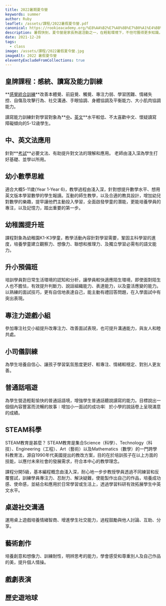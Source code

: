 ```yaml
---
title: 2022暑期夏令營
keywords: summer
author: Ruby
leaflet: /assets/課程/2022暑假夏令營.pdf
canonical: https://rookieacademy.org/%E8%AA%B2%E7%A8%8B%E7%B0%A1%E4%BB%8B/2022%E6%9A%91%E6%9C%9F%E5%A4%8F%E4%BB%A4%E7%87%9F/
description: 暑假快到，夏令營是家長熱選活動之一，在輕鬆環境下，不但可獲得更多知識，有助提升小朋友們的個人發展，包括啟發創意、團隊合作、自主學習等
date: 2021-12-28
tags:
  - class
image: /assets/課程/2022暑假夏令營.jpg
imageAlt: 2022 暑假夏令營
eleventyExcludeFromCollections: true
---
```

## **皇牌課程：感統、讀寫及能力訓練**

**[感覺統合訓練](https://rookieacademy.org/%E8%AA%B2%E7%A8%8B%E7%B0%A1%E4%BB%8B/%E6%84%9F%E8%A6%BA%E7%B5%B1%E5%90%88%E8%A8%93%E7%B7%B4/)**改善本體覺、前庭覺、觸覺、專注力弱、學習困難、情緒失控、自傷及攻擊行為、社交溝通、手眼協調、身體協調及平衡能力、大小肌肉協調能力。

讀寫能力訓練針對學習對象為**[中](https://rookieacademy.org/%E8%AA%B2%E7%A8%8B%E7%B0%A1%E4%BB%8B/%E4%B8%AD%E6%96%87%E8%AE%80%E5%AF%AB%E8%A8%93%E7%B7%B4/)**、**[英文](https://rookieacademy.org/%E8%AA%B2%E7%A8%8B%E7%B0%A1%E4%BB%8B/%E8%8B%B1%E6%96%87%E8%AE%80%E5%AF%AB%E8%A8%93%E7%B7%B4/)**水平較低、不太喜歡中文、懷疑讀寫障礙傾向的5-12歳學生。

## **中、英文法應用**

針對**[考試](https://rookieacademy.org/%E8%AA%B2%E7%A8%8B%E7%B0%A1%E4%BB%8B/%E6%96%87%E6%B3%95%E8%A8%93%E7%B7%B4%E7%8F%AD/)**必要文法、有助提升對文法的理解和應用。 老師由淺入深為學生打好基礎、並學以所用。

## **幼小數學思維**

適合大概5-11歲(Year 1-Year 6)，教學過程由淺入深，針對想提升數學水平、想用英文版本學習數學的學生報讀。互動的師生教學，以及合適的教具設計，增加幼兒對數學的樂趣，提早讓他們主動投入學習，全面啟發學童的潛能，更能培養學員的專注，以及記憶力，踏出重要的第一步。

## **幼稚園提升班**

課程對象為幼稚園K1-K3學童，教學活動內容針對學習需要，鞏固主科學習的進度，培養學童建立觀察力、想像力、聯想和推理力、及獨立學習必需有的語文能力。

## **升小預備班**

培訓學員對日常生活環境的認知和分析，讓學員較快適應陌生環境，即使面對陌生人也不膽怯，有效提升判斷力、說話組織能力、表達能力，以及靈活應變的能力。以熟練的面試技巧，更有自信地表達自己，能主動有禮回答問題，在入學面試中有突出表現。

## **專注力遊戲小組**

參加專注社交小組提升改專注力、改善面試表現，也可提升溝通能力，與友人和睦共處。

## **小司儀訓練**

為學生培養自信心、讓孩子學習氣氛態度更好、較專注、情緒較穩定、對別人更友善。

## **普通話唱遊**

為學生營造輕鬆愉快的普通話語境，增強學生普通話聽說讀寫的能力。目標說出一個個內容豐富而流暢的故事︱增加小一面試的成功率︳於小學的說話卷上呈現滿意的成績。

## **STEAM科學**

STEAM教育是甚麼？  STEAM教育是集合Science（科學）、Technology（科技）、Engineering（工程）、Art（藝術）以及Mathematics（數學）的一門跨學科教育法，源自1990年代美國提出的教改方案，目的在於培訓孩子在以上方面的技能，以應付未來社會的發展需求，符合本中心的教學理念。

課程分開5級，基本編程概念由淺入深，耐心地一步步教授學員透過不同練習和反覆嘗試，訓練學員專注力、忍耐力、解決疑難，使能製作出自己的作品，培養成功感、使命感，並結合和應用於日常學習或生活上，透過學習科研有效拓展學生中英文水平。

## **桌遊社交溝通**

運用桌上遊戲培養情緒智商、增進學生社交能力，過程鼓勵與他人討論、互助、分享。

## **藝術創作**

培養創意和想像力、訓練耐性，明辨思考的能力，學會感受和尊重別人及自己作品的美，提升個人情操。

## **戲劇表演**


## **歷史遊地球**